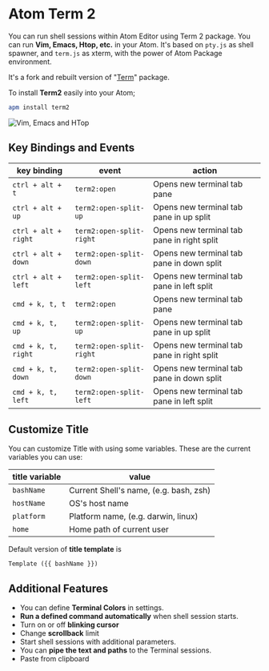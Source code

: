 # Atom Term 2

You can run shell sessions within Atom Editor using Term 2 package. You can run **Vim, Emacs, Htop, etc.** in your Atom.
It's based on `pty.js` as shell spawner, and `term.js` as xterm, with the power of Atom Package environment.

It's a fork and rebuilt version of "[Term][1]" package.

To install **Term2** easily into your Atom;

```bash
apm install term2
```

![Vim, Emacs and HTop](https://dl.dropboxusercontent.com/u/20947008/webbox/atom/atom-term3.png)

## Key Bindings and Events

| key binding | event | action |
| ----------- | ----- | ------ |
| `ctrl + alt + t` | `term2:open` | Opens new terminal tab pane |
| `ctrl + alt + up`| `term2:open-split-up` | Opens new terminal tab pane in up split |
| `ctrl + alt + right`| `term2:open-split-right` | Opens new terminal tab pane in right split |
| `ctrl + alt + down`| `term2:open-split-down` | Opens new terminal tab pane in down split |
| `ctrl + alt + left`| `term2:open-split-left` | Opens new terminal tab pane in left split |
| `cmd + k, t, t` | `term2:open` | Opens new terminal tab pane |
| `cmd + k, t, up`| `term2:open-split-up` | Opens new terminal tab pane in up split |
| `cmd + k, t, right`| `term2:open-split-right` | Opens new terminal tab pane in right split |
| `cmd + k, t, down`| `term2:open-split-down` | Opens new terminal tab pane in down split |
| `cmd + k, t, left`| `term2:open-split-left` | Opens new terminal tab pane in left split |

## Customize Title

You can customize Title with using some variables. These are the current variables you can use:

| title variable | value |
| -------------- | ----- |
| `bashName` | Current Shell's name, (e.g. bash, zsh) |
| `hostName` | OS's host name |
| `platform` | Platform name, (e.g. darwin, linux) |
| `home` | Home path of current user |

Default version of **title template** is

```
Template ({{ bashName }})
```

## Additional Features

  - You can define **Terminal Colors** in settings.
  - **Run a defined command automatically** when shell session starts.
  - Turn on or off **blinking cursor**
  - Change **scrollback** limit
  - Start shell sessions with additional parameters.
  - You can **pipe the text and paths** to the Terminal sessions.
  - Paste from clipboard

[1]: http://atom.io/packages/term

